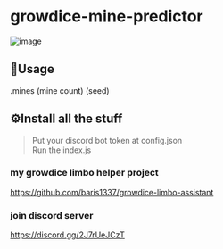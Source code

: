 # growdice-mine-predictor
![image](https://media.discordapp.net/attachments/1126981481424752723/1127961997745602630/plfAVu61BE.png?width=364&height=469)

## 📝Usage
.mines (mine count) (seed)

## ⚙️Install all the stuff
> Put your discord bot token at config.json\
> Run the index.js

### my growdice limbo helper project
https://github.com/baris1337/growdice-limbo-assistant

### join discord server
https://discord.gg/2J7rUeJCzT

